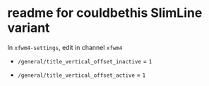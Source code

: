 # readme for couldbethis SlimLine variant

In `xfwm4-settings`, edit in channel `xfwm4`

 * `/general/title_vertical_offset_inactive` = `1`
 
 * `/general/title_vertical_offset_active` = `1`
 
 
